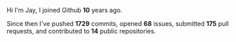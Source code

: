 Hi I'm Jay, I joined Github **10** years ago.

Since then I've pushed **1729** commits, opened **68** issues, submitted **175** pull requests, and contributed to **14** public repositories.
